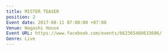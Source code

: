 ```yaml
---
title: MISTER TEASER
position: 2
Event date: 2017-08-11 07:00:00 +07:00
Venue: Wagashi House
Event URL: https://www.facebook.com/events/662365460633606/
Genre: Live
---
```


